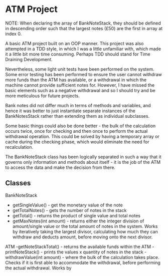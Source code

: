 # ATM Project

NOTE: When declaring the array of BankNoteStack, they should be defined in descending order such that the largest notes (£50) are the first in array at index 0.

A basic ATM project built on an OOP manner. This project was also attempted in a TDD style, in which I was a little unfamiliar with, which made it a little bit more time consuming.
Perhaps TDD should stand for Time Draining Development.

Nevertheless, some light unit tests have been performed on the 
system. Some error testing has been performed to ensure the user cannot withdraw more funds than the ATM has available,
or a withdrawal in which the machine cannot provide sufficient notes for. However, I have missed the basic elements such as a negative withdrawal and so I should try and be more meticulous for future projects.

Bank notes did not differ much in terms 
of methods and variables, and hence it was better to just instantiate separate instances of the BankNotesStack rather than extending them as individual subclasses.

Some basic things could also be done better - the bulk of the calculation occurs twice, once for checking and then once to perform the actual withdrawal operation. This could be solved by having
a temporary array or cache during the checking phase, which would eliminate the need for recalculation.

The BankNoteStack class has been logically separated in such a way that it governs only information and methods about itself - it is the job of the ATM to access the data and make the decision from there.

## Classes

BankNoteStack
- getSingleValue() - get the monetary value of the note
- getTotalNotes() - gets the number of notes in the stack
- getTotal() - returns the product of single value and total notes
- getMaxNotes(int amount) - returns either the integer division of amount/single value or the total amount of notes in the system.
Works by iteratively taking the largest divisor, calculating how much they can withdraw and deducts amount, before moving onto the next divisor.


ATM
-getNoteStackTotal() - returns the available funds within the ATM
-printNoteStack() - prints the values x quantity of notes in the stack
-withdrawValue(int amount) - where the bulk of the calculation takes place. Checks if it is first able to 
accommodate the withdrawal, before performing the actual withdrawal. Works by 
